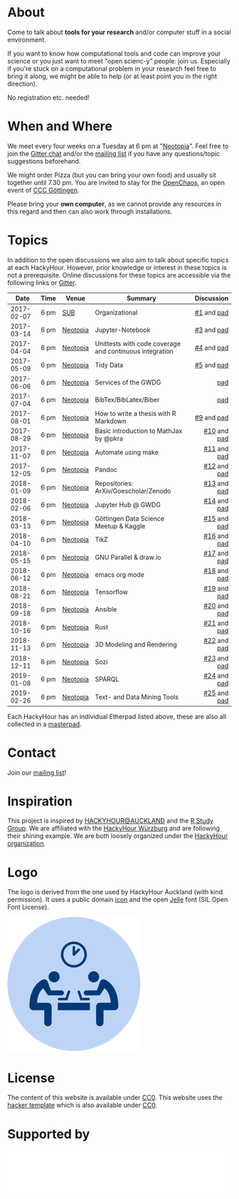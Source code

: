 # About
Come to talk about **tools for your research** and/or computer stuff in a social environment.

If you want to know how computational tools and code can improve your science or you just want to meet "open scienc-y" people: join us. Especially if you're stuck on a computational problem in your research feel free to bring it along, we might be able to help (or at least point you in the right direction).

No registration etc. needed!

# When and Where
We meet every four weeks on a Tuesday at 6 pm at "[Neotopia](https://cccgoe.de/wiki/Neotopia)". Feel free to join the [Gitter chat](https://gitter.im/HackyHour/Goettingen?utm_source=share-link&utm_medium=link&utm_campaign=share-link) and/or the [mailing list](https://listserv.gwdg.de/mailman/listinfo/hackyhour) if you have any questions/topic suggestions beforehand.

We might order Pizza (but you can bring your own food) and usually sit together until 7.30 pm. You are invited to stay for the [OpenChaos](https://cccgoe.de/wiki/OpenChaos), an open event of [CCC Göttingen](https://cccgoe.de/wiki/Hauptseite).

Please bring your **own computer**, as we cannot provide any resources in this regard and then can also work through installations.

# Topics
In addition to the open discussions we also aim to talk about specific topics at each HackyHour. However, prior knowledge or interest in these topics is not a prerequisite. Online discussions for these topics are accessible via the following links or [Gitter](https://gitter.im/HackyHour/Goettingen?utm_source=share-link&utm_medium=link&utm_campaign=share-link).

| Date | Time | Venue | Summary      | Discussion |
| --------- | ------ | ------| -------------| ----------:|
| 2017-02-07 | 6 pm | [SUB](https://www.sub.uni-goettingen.de/sub-aktuell/) | Organizational | [#1](https://github.com/HackyHour/Goettingen/issues/1) and [pad](http://etherpad.gwdg.de/p/HackyHourGoettingen_2017-02-07) |
| 2017-03-14 | 6 pm | [Neotopia](https://cccgoe.de/wiki/Neotopia) | Jupyter-Notebook | [#3](https://github.com/HackyHour/Goettingen/issues/3) and [pad](http://etherpad.gwdg.de/p/HackyHourGoettingen_2017-03-14) |
| 2017-04-04 | 6 pm | [Neotopia](https://cccgoe.de/wiki/Neotopia) | Unittests with code coverage and continuous integration  | [#4](https://github.com/HackyHour/Goettingen/issues/4) and [pad](http://etherpad.gwdg.de/p/HackyHourGoettingen_2017-04-04) |
| 2017-05-09 | 6 pm | [Neotopia](https://cccgoe.de/wiki/Neotopia) | Tidy Data | [#5](https://github.com/HackyHour/Goettingen/issues/5) and [pad](http://etherpad.gwdg.de/p/HackyHourGoettingen_2017-05-09) |
| 2017-06-06 | 6 pm | [Neotopia](https://cccgoe.de/wiki/Neotopia) | Services of the GWDG | [pad](http://etherpad.gwdg.de/p/HackyHourGoettingen_2017-06-06) |
| 2017-07-04 | 6 pm | [Neotopia](https://cccgoe.de/wiki/Neotopia) | BibTex/BibLatex/Biber | [pad](http://etherpad.gwdg.de/p/HackyHourGoettingen_2017-07-04) |
| 2017-08-01 | 6 pm | [Neotopia](https://cccgoe.de/wiki/Neotopia) | How to write a thesis with R Markdown | [#9](https://github.com/HackyHour/Goettingen/issues/9) and [pad](http://etherpad.gwdg.de/p/HackyHourGoettingen_2017-08-01) |
| 2017-08-29 | 6 pm | [Neotopia](https://cccgoe.de/wiki/Neotopia) | Basic introduction to MathJax by @pkra| [#10](https://github.com/HackyHour/Goettingen/issues/10) and [pad](http://etherpad.gwdg.de/p/HackyHourGoettingen_2017-08-29) |
| 2017-11-07 | 6 pm | [Neotopia](https://cccgoe.de/wiki/Neotopia) | Automate using make| [#11](https://github.com/HackyHour/Goettingen/issues/11) and [pad](http://etherpad.gwdg.de/p/HackyHourGoettingen_2017-09-26) |
| 2017-12-05 | 6 pm | [Neotopia](https://cccgoe.de/wiki/Neotopia) | Pandoc | [#12](https://github.com/HackyHour/Goettingen/issues/12) and [pad](http://etherpad.gwdg.de/p/HackyHourGoettingen_2017-12-05) |
| 2018-01-09 | 6 pm | [Neotopia](https://cccgoe.de/wiki/Neotopia) | Repositories: ArXiv/Goescholar/Zenodo | [#13](https://github.com/HackyHour/Goettingen/issues/13) and [pad](http://etherpad.gwdg.de/p/HackyHourGoettingen_2018-01-09) |
| 2018-02-06 | 6 pm | [Neotopia](https://cccgoe.de/wiki/Neotopia) | Jupyter Hub @ GWDG | [#14](https://github.com/HackyHour/Goettingen/issues/14) and [pad](http://etherpad.gwdg.de/p/HackyHourGoettingen_2018-2-06) |
| 2018-03-13 | 6 pm | [Neotopia](https://cccgoe.de/wiki/Neotopia) | Göttingen Data Science Meetup & Kaggle | [#15](https://github.com/HackyHour/Goettingen/issues/15) and [pad](http://etherpad.gwdg.de/p/HackyHourGoettingen_2018-3-13) |
| 2018-04-10 | 6 pm | [Neotopia](https://cccgoe.de/wiki/Neotopia) | TikZ | [#16](https://github.com/HackyHour/Goettingen/issues/16) and [pad](http://etherpad.gwdg.de/p/HackyHourGoettingen_2018-4-10) |
| 2018-05-15 | 6 pm | [Neotopia](https://cccgoe.de/wiki/Neotopia) | GNU Parallel & draw.io | [#17](https://github.com/HackyHour/Goettingen/issues/17) and [pad](http://etherpad.gwdg.de/p/HackyHourGoettingen_2018-5-15) |
| 2018-06-12 | 6 pm | [Neotopia](https://cccgoe.de/wiki/Neotopia) | emacs org mode| [#18](https://github.com/HackyHour/Goettingen/issues/18) and [pad](http://etherpad.gwdg.de/p/HackyHourGoettingen_2018-6-12) |
| 2018-08-21 | 6 pm | [Neotopia](https://cccgoe.de/wiki/Neotopia) | Tensorflow| [#19](https://github.com/HackyHour/Goettingen/issues/19) and [pad](http://etherpad.gwdg.de/p/HackyHourGoettingen_2018-08-21) |
| 2018-09-18 | 6 pm | [Neotopia](https://cccgoe.de/wiki/Neotopia) | Ansible | [#20](https://github.com/HackyHour/Goettingen/issues/20) and [pad](http://etherpad.gwdg.de/p/HackyHourGoettingen_2018-09-18) |
| 2018-10-16 | 6 pm | [Neotopia](https://cccgoe.de/wiki/Neotopia) | Rust | [#21](https://github.com/HackyHour/Goettingen/issues/21) and [pad](http://etherpad.gwdg.de/p/HackyHourGoettingen_2018-10-16) |
| 2018-11-13 | 6 pm | [Neotopia](https://cccgoe.de/wiki/Neotopia) | 3D Modeling and Rendering | [#22](https://github.com/HackyHour/Goettingen/issues/22) and [pad](http://etherpad.gwdg.de/p/HackyHourGoettingen_2018-11-13) |
| 2018-12-11 | 6 pm | [Neotopia](https://cccgoe.de/wiki/Neotopia) | Sozi | [#23](https://github.com/HackyHour/Goettingen/issues/23) and [pad](http://etherpad.gwdg.de/p/HackyHourGoettingen_2018-12-11) |
| 2019-01-08 | 6 pm | [Neotopia](https://cccgoe.de/wiki/Neotopia) | SPARQL | [#24](https://github.com/HackyHour/Goettingen/issues/24) and [pad](http://etherpad.gwdg.de/p/HackyHourGoettingen_2019-01-08) |
| 2019-02-26 | 6 pm | [Neotopia](https://cccgoe.de/wiki/Neotopia) | Text- and Data Mining Tools | [#25](https://github.com/HackyHour/Goettingen/issues/25) and [pad](http://etherpad.gwdg.de/p/HackyHourGoettingen_2019-02-26) |


Each HackyHour has an individual Etherpad listed above, these are also all collected in a [masterpad](http://etherpad.gwdg.de/p/HackyHourGoettingen).

# Contact 
Join our [mailing list](https://listserv.gwdg.de/mailman/listinfo/hackyhour)! 

# Inspiration
This project is inspired by [HACKYHOUR@AUCKLAND](https://uoa-eresearch.github.io/HackyHour/) and the [R Study Group](http://minisciencegirl.github.io/studyGroup/). We are affiliated with the [HackyHour Würzburg](https://hackyhour.github.io/Wuerzburg/) and are following their shining example. We are both loosely organized under the [HackyHour organization](https://hackyhour.github.io/).

# Logo
The logo is derived from the one used by HackyHour Auckland (with kind permission).
It uses a public domain <a href="https://thenounproject.com/search/?q=hackathon&i=6324">icon</a> 
and the open <a href="https://fontlibrary.org/en/font/jellee-typeface">Jelle</a> font (SIL Open Font License).

![Logo HackyHour](logo/hackyhour.svg "Logo HackyHour")

# License
The content of this website is available under [CC0](LICENSE).
This website uses the [hacker template](https://github.com/pages-themes/hacker/) which is also available under [CC0](https://creativecommons.org/publicdomain/zero/1.0/legalcode).

# Supported by
![Logo SUB Göttingen](logo/GAU-SUB_weiss.png "SUB Göttingen")
